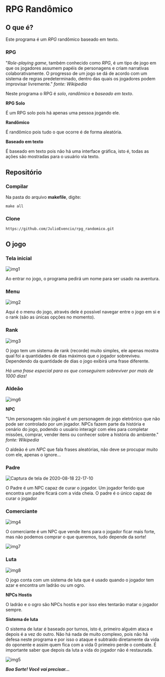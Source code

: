 # RPG Randômico

## O que é?
Este programa é um *RPG* randômico baseado em texto.

### RPG
"*Role-playing game*, também conhecido como *RPG*, é um tipo de jogo em que os jogadores assumem papéis de personagens e criam narrativas colaborativamente. O progresso de um jogo se dá de acordo com um sistema de regras predeterminado, dentro das quais os jogadores podem improvisar livremente."
*fonte: Wikipedia*

Neste programa o RPG é *solo*, *randômico* e *baseado em texto*.

**RPG Solo**

É um RPG solo pois há apenas uma pessoa jogando ele.

**Randômico**

É randômico pois tudo o que ocorre é de forma aleatória.

**Baseado em texto**

É baseado em texto pois não há uma interface gráfica, isto é, todas as ações são mostradas para o usuário via texto.

## Repositório

### Compilar
Na pasta do arquivo **makefile**, digite:
```
make all
```

### Clone
```
https://github.com/JulioEvencio/rpg_randomico.git
```

## O jogo

###  Tela inicial

![img1](https://user-images.githubusercontent.com/65574850/90577686-f1b98500-e197-11ea-9a87-cbd02d7bed9c.png)

Ao entrar no jogo, o programa pedirá um nome para ser usado na aventura.

### Menu

![img2](https://user-images.githubusercontent.com/65574850/90577710-f9792980-e197-11ea-9de7-479f4d669bbc.png)

Aqui é o menu do jogo, através dele é possível navegar entre o jogo em si e o rank (são as únicas opções no momento).

### Rank

![img3](https://user-images.githubusercontent.com/65574850/90577721-ff6f0a80-e197-11ea-8c6f-ee6cbf32ba15.png)

O jogo tem um sistema de rank (recorde) muito simples, ele apenas mostra qual foi a quantidades de dias máximos que o jogador sobreviveu. Dependendo da quantidade
de dias o jogo exibirá uma frase diferente.

*Há uma frase especial para os que conseguirem sobreviver por mais de 1000 dias!*

### Aldeão

![img6](https://user-images.githubusercontent.com/65574850/90577777-17468e80-e198-11ea-891e-3ce83d401b96.png)

**NPC**

"Um personagem não jogável é um personagem de jogo eletrônico que não pode ser controlado por um jogador. NPCs fazem parte da história e cenário do jogo, podendo o usuário interagir com eles para completar missões, comprar, vender itens ou conhecer sobre a história do ambiente."
*fonte: Wikipedia*

O aldeão é um *NPC* que fala frases aleatórias, não deve se procupar muito com ele, apenas o ignore...

### Padre

![Captura de tela de 2020-08-18 22-17-10](https://user-images.githubusercontent.com/65574850/90581099-cf783500-e1a0-11ea-9a4f-6dda5e4a1766.png)

O Padre é um NPC capaz de curar o jogador. Um jogador ferido que encontra um padre ficará com a vida cheia. O padre é o único capaz de curar o jogador

### Comerciante

![img4](https://user-images.githubusercontent.com/65574850/90577742-085fdc00-e198-11ea-8591-bcd877f791d1.png)
	
O comerciante é um NPC que vende itens para o jogador ficar mais forte, mas não podemos comprar o que queremos, tudo depende da sorte!

![img7](https://user-images.githubusercontent.com/65574850/90577788-20376000-e198-11ea-8ea8-5a52889d92b0.png)

### Luta

![img8](https://user-images.githubusercontent.com/65574850/90577811-288f9b00-e198-11ea-9a19-4ace4f058387.png)

O jogo conta com um sistema de luta que é usado quando o jogador tem azar e encontra um ladrão ou um ogro.

**NPCs Hostis**

O ladrão e o ogro são NPCs hostis e por isso eles tentarão matar o jogador sempre.

**Sistema de luta**

O sistema de lutar é baseado por turnos, isto é, primeiro alguém ataca e depois é a vez do outro. Não há nada de muito complexo, pois não há defesa neste programa
e por isso o ataque é subtraido diretamente da vida do oponente e assim quem fica com a vida 0 primeiro perde o combate. É importante saber que depois da luta a
vida do jogador não é restaurada.

![img5](https://user-images.githubusercontent.com/65574850/90577760-0f86ea00-e198-11ea-9595-84faeb91b92d.png)


***Boa Sorte! Você vai precisar...***
